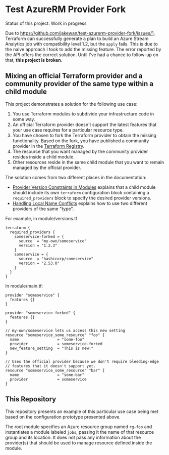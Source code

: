# Test AzureRM Provider Fork

Status of this project: Work in progress

Due to https://github.com/jakewan/test-azurerm-provider-fork/issues/1, Terraform can successfully generate a plan to build an Azure Stream Analytics job with compatibility level 1.2, but the `apply` fails. This is due to the naive approach I took to add the missing feature. The error reported by the API offers the correct solution. Until I've had a chance to follow-up on that, **this project is broken**.

## Mixing an official Terraform provider and a community provider of the same type within a child module

This project demonstrates a solution for the following use case:

1. You use Terraform modules to subdivide your infrastructure code in some way.
2. An official Terraform provider doesn't support the latest features that your use case requires for a particular resource type.
3. You have chosen to fork the Terraform provider to obtain the missing functionality. Based on the fork, you have published a community provider in the [Terraform Registry](https://registry.terraform.io).
4. The resource that you want managed by the community provider resides inside a child module.
5. Other resources reside in the same child module that you want to remain managed by the official provider.

The solution comes from two different places in the documentation:

* [Provider Version Constraints in Modules](https://www.terraform.io/docs/language/modules/develop/providers.html#provider-version-constraints-in-modules) explains that a child module should include its own `terraform` configuration block containing a `required_providers` block to specify the desired provider versions.
* [Handling Local Name Conflicts](https://www.terraform.io/docs/language/providers/requirements.html#handling-local-name-conflicts) explains how to use two different providers of the same "type".

For example, in module/versions.tf

```hcl
terraform {
  required_providers {
    someservice-forked = {
      source  = "my-own/someservice"
      version = "1.2.3"
    }
    someservice = {
      source  = "hashicorp/someservice"
      version = "2.53.0"
    }
  }
}
```

In module/main.tf:

```hcl
provider "someservice" {
  features {}
}

provider "someservice-forked" {
  features {}
}

// my-own/someservice lets us access this new setting
resource "someservice_some_resource" "foo" {
  name                 = "some-foo"
  provider             = someservice-forked
  new_feature_setting  = "This is new!"
}

// Uses the official provider because we don't require bleeding-edge
// features that it doesn't support yet.
resource "someservice_some_resource" "bar" {
  name                 = "some-bar"
  provider             = someservice
}
```

## This Repository

This repository presents an example of this particular use case being met based on the configuration prototype presented above.

The root module specifies an Azure resource group named `rg-foo` and instantiates a module labeled `jobs`, passing it the name of that resource group and its location. It does not pass any information about the provider(s) that should be used to manage resource defined inside the module.
